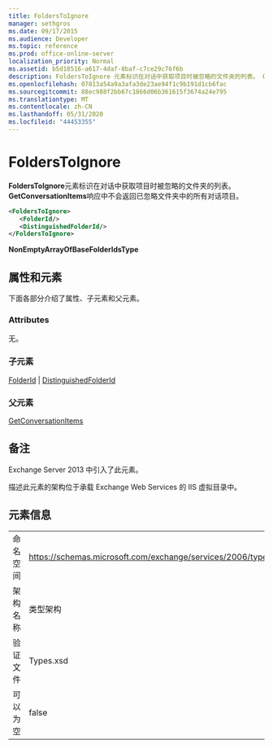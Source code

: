 ```yaml
---
title: FoldersToIgnore
manager: sethgros
ms.date: 09/17/2015
ms.audience: Developer
ms.topic: reference
ms.prod: office-online-server
localization_priority: Normal
ms.assetid: b5d18516-a617-4daf-8baf-c7ce29c76f6b
description: FoldersToIgnore 元素标识在对话中获取项目时被忽略的文件夹的列表。 GetConversationItems 响应中不会返回已忽略文件夹中的所有对话项目。
ms.openlocfilehash: 07813a54a9a3afa3de23ae94f1c9b191d1cb6fac
ms.sourcegitcommit: 88ec988f2bb67c1866d06b361615f3674a24e795
ms.translationtype: MT
ms.contentlocale: zh-CN
ms.lasthandoff: 05/31/2020
ms.locfileid: "44453355"
---
```

# <a name="folderstoignore"></a>FoldersToIgnore

**FoldersToIgnore**元素标识在对话中获取项目时被忽略的文件夹的列表。 **GetConversationItems**响应中不会返回已忽略文件夹中的所有对话项目。 
  
```XML
<FoldersToIgnore>
   <FolderId/>
   <DistinguishedFolderId/>
</FoldersToIgnore>
```

 **NonEmptyArrayOfBaseFolderIdsType**
## <a name="attributes-and-elements"></a>属性和元素

下面各部分介绍了属性、子元素和父元素。
  
### <a name="attributes"></a>Attributes

无。
  
### <a name="child-elements"></a>子元素

[FolderId](folderid.md)  | [DistinguishedFolderId](distinguishedfolderid.md)
  
### <a name="parent-elements"></a>父元素

[GetConversationItems](getconversationitems.md)
  
## <a name="remarks"></a>备注

Exchange Server 2013 中引入了此元素。
  
描述此元素的架构位于承载 Exchange Web Services 的 IIS 虚拟目录中。
  
## <a name="element-information"></a>元素信息

|||
|:-----|:-----|
|命名空间  <br/> |https://schemas.microsoft.com/exchange/services/2006/types  <br/> |
|架构名称  <br/> |类型架构  <br/> |
|验证文件  <br/> |Types.xsd  <br/> |
|可以为空  <br/> |false  <br/> |
   

